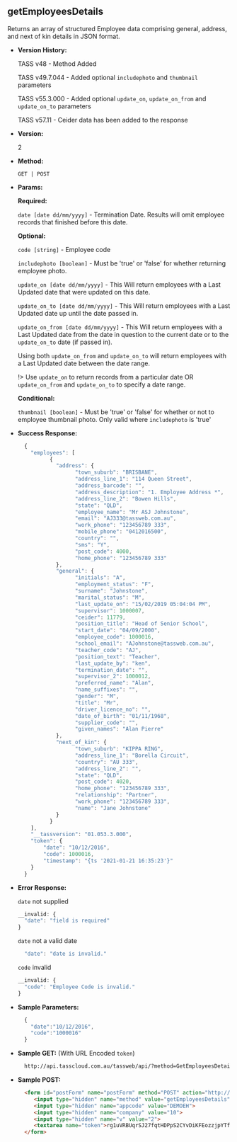 **getEmployeesDetails**
----
  Returns an array of structured Employee data comprising general, address, and next of kin details in JSON format.

* **Version History:**

  TASS v48 - Method Added
  
  TASS v49.7.044 - Added optional `includephoto` and `thumbnail` parameters

  TASS v55.3.000 - Added optional `update_on`, `update_on_from` and `update_on_to` parameters
  
  TASS v57.11 - Ceider data has been added to the response
  
* **Version:**

  2

* **Method:**

  `GET | POST`
  
*  **Params:**

   **Required:**

   `date [date dd/mm/yyyy]` -  Termination Date. Results will omit employee records that finished before this date.
   
   **Optional:**

   `code [string]` - Employee code
   
   `includephoto [boolean]` -  Must be 'true' or 'false' for whether returning employee photo.

   `update_on [date dd/mm/yyyy]` - This Will return employees with a Last Updated date that were updated on this date.

   `update_on_to [date dd/mm/yyyy]` - This Will return employees with a Last Updated date up until the date passed in.

   `update_on_from [date dd/mm/yyyy]` - This Will return employees with a Last Updated date from the date in question to the current date or to the `update_on_to` date (if passed in).

   Using both `update_on_from` and `update_on_to` will return employees with a Last Updated date between the date range.

   !> Use `update_on` to return records from a particular date OR `update_on_from` and `update_on_to` to specify a date range.

   **Conditional:**
 
   `thumbnail [boolean]` -  Must be 'true' or 'false' for whether or not to employee thumbnail photo. Only valid where `includephoto` is 'true'

* **Success Response:**

    ```javascript
      {
        "employees": [
              {
                "address": {
                      "town_suburb": "BRISBANE",
                      "address_line_1": "114 Queen Street",
                      "address_barcode": "",
                      "address_description": "1. Employee Address *",
                      "address_line_2": "Bowen Hills",
                      "state": "QLD",
                      "employee_name": "Mr ASJ Johnstone",
                      "email": "AJ333@tassweb.com.au",
                      "work_phone": "123456789 333",
                      "mobile_phone": "0412016500",
                      "country": "",
                      "sms": "Y",
                      "post_code": 4000,
                      "home_phone": "123456789 333"
                },
                "general": {
                      "initials": "A",
                      "employment_status": "F",
                      "surname": "Johnstone",
                      "marital_status": "M",
                      "last_update_on": "15/02/2019 05:04:04 PM",
                      "supervisor": 1000007,
                      "ceider": 11779,
                      "position_title": "Head of Senior School",
                      "start_date": "04/09/2000",
                      "employee_code": 1000016,
                      "school_email": "AJohnstone@tassweb.com.au",
                      "teacher_code": "AJ",
                      "position_text": "Teacher",
                      "last_update_by": "ken",
                      "termination_date": "",
                      "supervisor_2": 1000012,
                      "preferred_name": "Alan",
                      "name_suffixes": "",
                      "gender": "M",
                      "title": "Mr",
                      "driver_licence_no": "",
                      "date_of_birth": "01/11/1968",
                      "supplier_code": "",
                      "given_names": "Alan Pierre"
                },
                "next_of_kin": {
                      "town_suburb": "KIPPA RING",
                      "address_line_1": "Borella Circuit",
                      "country": "AU 333",
                      "address_line_2": "",
                      "state": "QLD",
                      "post_code": 4020,
                      "home_phone": "123456789 333",
                      "relationship": "Partner",
                      "work_phone": "123456789 333",
                      "name": "Jane Johnstone"
                }
              }
        ],
        "__tassversion": "01.053.3.000",
        "token": {
            "date": "10/12/2016",
            "code": 1000016,
            "timestamp": "{ts '2021-01-21 16:35:23'}"
        }
      }
    ```
 
* **Error Response:**

    `date` not supplied
    ```javascript
    __invalid: {
      "date": "field is required"
    }
    ```

    `date` not a valid date
    ```javascript
      "date": "date is invalid."
    ```

    `code` invalid
    ```javascript
    __invalid: {
      "code": "Employee Code is invalid."
    }
    ```
    
* **Sample Parameters:**

  ```javascript
    { 
      "date":"10/12/2016",
      "code":"1000016"
    }
  ```

* **Sample GET:** (With URL Encoded `token`)

  ```HTML
    http://api.tasscloud.com.au/tassweb/api/?method=GetEmployeesDetails&appcode=DEMOEH&company=10&v=2&token=rg1uVRBUqrSJ27fqtHDPpS2CYvDiKFEozzjpYTfgqrdyuVVKcJIcCSshy%2Bxdaan%2B
  ```
  
* **Sample POST:**

  ```HTML
    <form id="postForm" name="postForm" method="POST" action="http://api.tasscloud.com.au/tassweb/api/">
       <input type="hidden" name="method" value="getEmployeesDetails">
       <input type="hidden" name="appcode" value="DEMOEH">
       <input type="hidden" name="company" value="10">
       <input type="hidden" name="v" value="2">
       <textarea name="token">rg1uVRBUqrSJ27fqtHDPpS2CYvDiKFEozzjpYTfgqrdyuVVKcJIcCSshy+xdaan+</textarea>
    </form>
  ```
